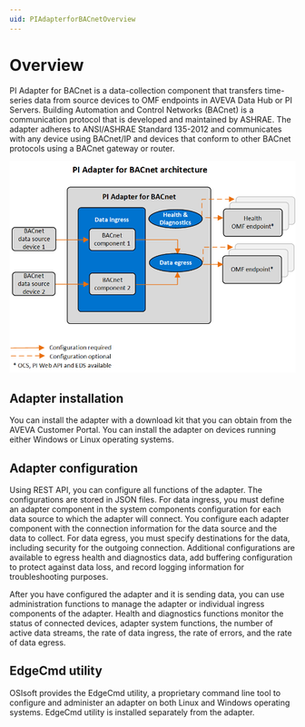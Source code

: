 ```yaml
---
uid: PIAdapterforBACnetOverview
---
```


# Overview

PI Adapter for BACnet is a data-collection component that transfers time-series data from source devices to OMF endpoints in AVEVA Data Hub or PI Servers. Building Automation and Control Networks (BACnet) is a communication protocol that is developed and maintained by ASHRAE. The adapter adheres to ANSI/ASHRAE Standard 135-2012 and communicates with any device using BACnet/IP and devices that conform to other BACnet protocols using a BACnet gateway or router.

![PI Adapter for BACnet architecture](images/pi-adapter-for-bacnet-architecture-diagram.png)

## Adapter installation

You can install the adapter with a download kit that you can obtain from the AVEVA Customer Portal. You can install the adapter on devices running either Windows or Linux operating systems.

## Adapter configuration

Using REST API, you can configure all functions of the adapter. The configurations are stored in JSON files. For data ingress, you must define an adapter component in the system components configuration for each data source to which the adapter will connect. You configure each adapter component with the connection information for the data source and the data to collect. For data egress, you must specify destinations for the data, including security for the outgoing connection. Additional configurations are available to egress health and diagnostics data, add buffering configuration to protect against data loss, and record logging information for troubleshooting purposes.

After you have configured the adapter and it is sending data, you can use administration functions to manage the adapter or individual ingress components of the adapter. Health and diagnostics functions monitor the status of connected devices, adapter system functions, the number of active data streams, the rate of data ingress, the rate of errors, and the rate of data egress.

## EdgeCmd utility

OSIsoft provides the EdgeCmd utility, a proprietary command line tool to configure and administer an adapter on both Linux and Windows operating systems. EdgeCmd utility is installed separately from the adapter.
